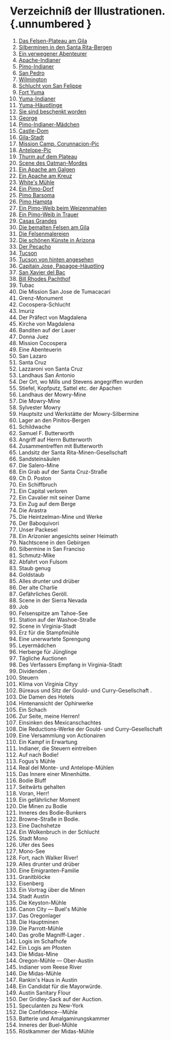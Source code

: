 # Verzeichniß der Illustrationen. {.unnumbered }

1. [Das Felsen-Plateau am Gila](ch004.xhtml#b004)
2. [Silberminen in den Santa Rita-Bergen](ch004.xhtml#b008)
3. [Ein verwegener Abenteurer](ch004.xhtml#b009)
4. [Apache-Indianer](ch004.xhtml#b014)
5. [Pimo-Indianer](ch005.xhtml#b019)
6. [San Pedro](ch005.xhtml#b021)
7. [Wilmington](ch005.xhtml#b023)
8. [Schlucht von San Felippe](ch005.xhtml#b030)
9. [Fort Yuma](ch003.xhtml#b000)
10. [Yuma-Indianer](ch007.xhtml#b046)
11. [Yuma-Häuptlinge](ch007.xhtml#b048)
12. [Sie sind beschenkt worden](ch007.xhtml#b049)
13. [George](ch007.xhtml#b050)
14. [Pimo-Indianer-Mädchen](ch008.xhtml#b052)
15. [Castle-Dom](ch008.xhtml#b056)
16. [Gila-Stadt](ch009.xhtml#b061)
17. [Mission Camp. Corunnacion-Pic](ch009.xhtml#b062)
18. [Antelope-Pic](ch009.xhtml#b064)
19. [Thurm auf dem Plateau](ch010.xhtml#b070)
20. [Scene des Oatman-Mordes](ch010.xhtml#b074)
21. [Ein Apache am Galgen](ch011.xhtml#b082)
22. [Ein Apache am Kreuz](ch011.xhtml#b085)
23. [White's Mühle](ch012.xhtml#b088)
24. [Ein Pimo-Dorf](ch012.xhtml#b089)
25. [Pimo Barsoma](ch012.xhtml#b090)
26. [Pimo Hampta](ch012.xhtml#b091)
27. [Ein Pimo-Weib beim Weizenmahlen](ch012.xhtml#b092)
28. [Ein Pimo-Weib in Trauer](ch012.xhtml#b093)
29. [Casas Grandes](ch013.xhtml#b095)
30. [Die bemalten Felsen am Gila](ch013.xhtml#b098)
31. [Die Felsenmalereien](ch013.xhtml#b100)
32. [Die schönen Künste in Arizona](ch014.xhtml#b106)
33. [Der Pecacho](ch014.xhtml#b109)
34. [Tucson](ch015.xhtml#b112)
35. [Tucson von hinten angesehen](ch015.xhtml#b117)
36. [Capitain Jose, Papagoe-Häuptling](ch016.xhtml#b120)
37. [San Xavier del Bac](ch016.xhtml#b121)
38. [Bill Rhodes Pachthof](ch016.xhtml#b122)
39. Tubac
40. Die Mission San Jose de Tumacacari
41. Grenz-Monument
42. Cocospera-Schlucht
43. Imuriz
44. Der Präfect von Magdalena
45. Kirche von Magdalena
46. Banditen auf der Lauer
47. Donna Juez
48. Mission Cocospera
49. Eine Abenteuerin
50. San Lazaro
51. Santa Cruz
52. Lazzaroni von Santa Cruz
53. Landhaus San Antonio
54. Der Ort, wo Mills und Stevens angegriffen wurden
55. Stiefel, Kopfputz, Sattel etc. der Apachen
56. Landhaus der Mowry-Mine
57. Die Mowry-Mine
58. Sylvester Mowry
59. Hauptsitz und Werkstätte der Mowry-Silbermine
60. Lager an den Pinitos-Bergen
61. Schildwache
62. Samuel F. Butterworth
63. Angriff auf Herrn Butterworth
64. Zusammentreffen mit Butterworth
65. Landsitz der Santa Rita-Minen-Gesellschaft
66. Sandsteinsäulen
67. Die Salero-Mine
68. Ein Grab auf der Santa Cruz-Straße
69. Ch D. Poston
70. Ein Schiffbruch
71. Ein Capital verloren
72. Ein Cavalier mit seiner Dame
73. Ein Zug auf dem Berge
74. Die Arastra
75. Die Heintzelman-Mine und Werke
76. Der Baboquivori
77. Unser Packesel
78. Ein Arizonier angesichts seiner Heimath
79. Nachtscene in den Gebirgen
80. Silbermine in San Franciso
81. Schmutz-Mike
82. Abfahrt von Fulsom
83. Staub genug
84. Goldstaub
85. Alles drunter und drüber
86. Der alte Charlie
87. Gefährliches Geröll.
88. Scene in der Sierra Nevada
89. Job
90. Felsenspitze am Tahoe-See
91. Station auf der Washoe-Straße
92. Scene in Virginia-Stadt
93. Erz für die Stampfmühle
94. Eine unerwartete Sprengung
95. Leyermädchen
96. Herberge für Jünglinge
97. Tägliche Auctionen
98. Des Verfassers Empfang in Virginia-Stadt
99. Dividenden .
100. Steuern
101. Klima von Virginia Cityy
102. Büreaus und Sitz der Gould- und Curry-Gesellschaft .
103. Die Damen des Hotels
104. Hintenansicht der Ophirwerke
105. Ein Schach
106. Zur Seite, meine Herren!
107. Einsinken des Mexicanschachtes
108. Die Reductions-Werke der Gould- und Curry-Gesellschaft
109. Eine Versammlung von Actionairen
110. Ein Kampf in Erwartung
111. Indianer, die Steuern eintreiben
112. Auf nach Bodie!
113. Fogus's Mühle
114. Real del Monte- und Antelope-Mühlen
115. Das Innere einer Minenhütte.
116. Bodie Bluff
117. Seitwärts gehalten
118. Voran, Herr!
119. Ein gefährlicher Moment
120. Die Minen zu Bodie
121. Inneres des Bodie-Bunkers
122. Browne-Straße in Bodie.
123. Eine Dachshetze
124. Ein Wolkenbruch in der Schlucht
125. Stadt Mono
126. Ufer des Sees
127. Mono-See
128. Fort, nach Walker River!
129. Alles drunter und drüber
130. Eine Emigranten-Familie
131. Granitblöcke
182. Eisenberg
133. Ein Vortrag über die Minen
134. Stadt Austin
135. Die Keyston-Mühle
136. Canon City — Buel's Mühle
137. Das Oregonlager
138. Die Hauptminen
139. Die Parrott-Mühle
140. Das große Magniff-Lager .
141. Logis im Schafhofe
142. Ein Logis am Pfosten
143. Die Midas-Mine
144. Oregon-Mühle — Ober-Austin
145. Indianer vom Reese River
146. Die Midas-Mühle
147. Rankin's Haus in Austin
148. Ein Candidat für die Mayorwürde.
149. Austin Sanitary Flour
150. Der Gridley-Sack auf der Auction.
151. Speculanten zu New-York
152. Die Confidence--Mühle
153. Batterie und Amalgamirungskammer
154. Inneres der Buel-Mühle
155. Röstkammer der Midas-Mühle
